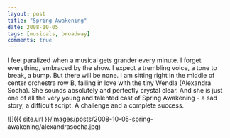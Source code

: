 ```yaml
---
layout: post
title: "Spring Awakening"
date: 2008-10-05
tags: [musicals, broadway]
comments: true
---
```

I feel paralized when a musical gets grander every minute. I forget everything, embraced by the show. I expect a trembling voice, a tone to break, a bump. But there will be none. I am sitting right in the middle of center orchestra row B, falling in love with the tiny Wendla (Alexandra Socha). She sounds absolutely and perfectly crystal clear. And she is just one of all the very young and talented cast of Spring Awakening - a sad story, a difficult script. A challenge and a complete success.

![]({{ site.url }}/images/posts/2008-10-05-spring-awakening/alexandrasocha.jpg)


